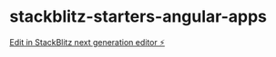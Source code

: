 # stackblitz-starters-angular-apps

[Edit in StackBlitz next generation editor ⚡️](https://stackblitz.com/~/github.com/mmeguizo/stackblitz-starters-angular-apps)